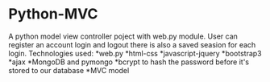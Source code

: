 # Python-MVC

A python model view controller poject with web.py module.
User can register an account login and logout there is also a saved seasion for each login.
Technologies used:
                 *web.py
                 *html-css
                 *javascript-jquery
                 *bootstrap3
                 *ajax
                 *MongoDB and pymongo
                 *bcrypt to hash the password before it's stored to our database
                 *MVC model
